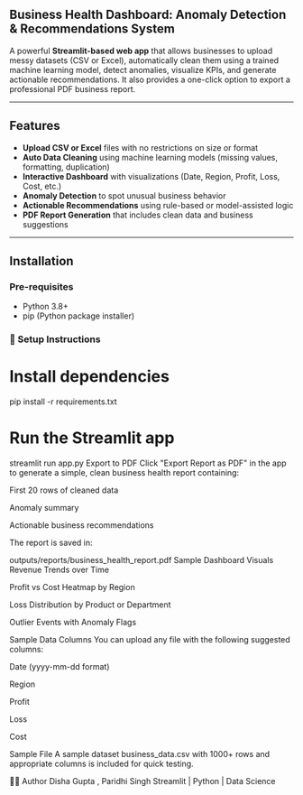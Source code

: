 ## Business Health Dashboard: Anomaly Detection & Recommendations System

A powerful **Streamlit-based web app** that allows businesses to upload messy datasets (CSV or Excel), automatically clean them using a trained machine learning model, detect anomalies, visualize KPIs, and generate actionable recommendations. It also provides a one-click option to export a professional PDF business report.

---

##  Features

-  **Upload CSV or Excel** files with no restrictions on size or format  
-  **Auto Data Cleaning** using machine learning models (missing values, formatting, duplication)  
-  **Interactive Dashboard** with visualizations (Date, Region, Profit, Loss, Cost, etc.)  
-  **Anomaly Detection** to spot unusual business behavior  
-  **Actionable Recommendations** using rule-based or model-assisted logic  
-  **PDF Report Generation** that includes clean data and business suggestions  

---

##  Installation

### Pre-requisites

- Python 3.8+
- pip (Python package installer)

### 🔧 Setup Instructions

# Install dependencies
pip install -r requirements.txt

# Run the Streamlit app
streamlit run app.py
Export to PDF
Click "Export Report as PDF" in the app to generate a simple, clean business health report containing:

First 20 rows of cleaned data

Anomaly summary

Actionable business recommendations

 The report is saved in:

outputs/reports/business_health_report.pdf
Sample Dashboard Visuals
Revenue Trends over Time

Profit vs Cost Heatmap by Region

Loss Distribution by Product or Department

Outlier Events with Anomaly Flags

 Sample Data Columns
You can upload any file with the following suggested columns:

Date (yyyy-mm-dd format)

Region

Profit

Loss

Cost

Sample File
A sample dataset business_data.csv with 1000+ rows and appropriate columns is included for quick testing.

👨‍💻 Author
Disha Gupta , Paridhi Singh
Streamlit | Python | Data Science

